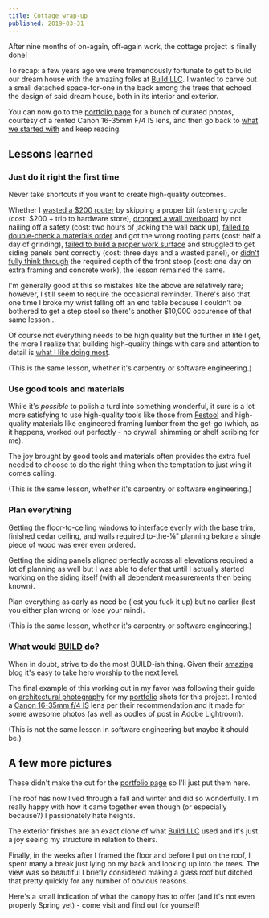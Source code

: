 ```yaml
---
title: Cottage wrap-up
published: 2019-03-31
---
```


After nine months of on-again, off-again work, the cottage project is finally done!

To recap: a few years ago we were tremendously fortunate to get to build our dream house with the amazing folks at [Build LLC](https://www.buildllc.com/).
I wanted to carve out a small detached space-for-one in the back among the trees that echoed the design of said dream house,
both in its interior and exterior.

You can now go to the [portfolio page](/portfolio/cottage/) for a bunch of curated photos, courtesy of a rented Canon 16-35mm F/4 IS lens,
and then go back to [what we started with](/posts/cottage/intro/) and keep reading.

## Lessons learned

### Just do it right the first time

Never take shortcuts if you want to create high-quality outcomes.

Whether I [wasted a \$200 router](/posts/cottage/floor-framing/) by skipping a proper bit fastening cycle (cost: \$200 + trip to hardware store),
[dropped a wall overboard](/posts/cottage/wall-framing/) by not nailing off a safety (cost: two hours of jacking the wall back up),
[failed to double-check a materials order](/posts/cottage/roofing/) and got the wrong roofing parts (cost: half a day of grinding),
[failed to build a proper work surface](/posts/cottage/siding/) and struggled to get siding panels bent correctly (cost: three days and a wasted panel),
or [didn't fully think through](/posts/cottage/deck/) the required depth of the front stoop (cost: one day on extra framing and concrete work),
the lesson remained the same.

I'm generally good at this so mistakes like the above are relatively rare; however, I still seem to require the occasional reminder.
There's also that one time I broke my wrist falling off an end table because I couldn't be bothered to get a step stool
so there's another \$10,000 occurence of that same lesson...

Of course not everything needs to be high quality but the further in life I get,
the more I realize that building high-quality things with care and attention to detail is [what I like doing most](/hire-me/).

(This is the same lesson, whether it's carpentry or software engineering.)

### Use good tools and materials

While it's _possible_ to polish a turd into something wonderful,
it sure is a lot more satisfying to use high-quality tools like those from [Festool](https://www.festoolusa.com/)
and high-quality materials like engineered framing lumber from the get-go
(which, as it happens, worked out perfectly - no drywall shimming or shelf scribing for me).

The joy brought by good tools and materials often provides the extra fuel needed to choose to do the right thing when the temptation to just wing it comes calling.

(This is the same lesson, whether it's carpentry or software engineering.)

### Plan everything

Getting the floor-to-ceiling windows to interface evenly with the base trim, finished cedar ceiling, and walls
required to-the-&frac18;" planning before a single piece of wood was ever even ordered.

Getting the siding panels aligned perfectly across all elevations required a lot of planning as well
but I was able to defer that until I actually started working on the siding itself (with all dependent measurements then being known).

Plan everything as early as need be (lest you fuck it up) but no earlier (lest you either plan wrong or lose your mind).

(This is the same lesson, whether it's carpentry or software engineering.)

### What would [BUILD](https://www.buildllc.com/) do?

When in doubt, strive to do the most BUILD-ish thing.
Given their [amazing blog](http://blog.buildllc.com/) it's easy to take hero worship to the next level.

The final example of this working out in my favor was following their guide on [architectural photography](http://blog.buildllc.com/2016/07/an-architects-guide-to-photography/)
for my [portfolio](/portfolio/cottage/) shots for this project.
I rented a [Canon 16-35mm f/4 IS](https://www.borrowlenses.com/product/Canon-EF-1635mm-f4L-IS-USM-Lens) lens per their recommendation
and it made for some awesome photos (as well as oodles of post in Adobe Lightroom).

(This is not the same lesson in software engineering but maybe it should be.)

## A few more pictures

These didn't make the cut for the [portfolio page](/portfolio/cottage/) so I'll just put them here.

The roof has now lived through a fall and winter and did so wonderfully.
I'm really happy with how it came together even though (or especially because?) I passionately hate heights.

<?# SimpleFigure src="images/IMG_4023.jpg" caption="Finished roof close-up" /?>

The exterior finishes are an exact clone of what [Build LLC](https://www.buildllc.com/) used
and it's just a joy seeing my structure in relation to theirs.

<?# SimpleFigure src="images/IMG_4008.jpg" caption="Exterior shot looking out towards the main house" /?>

Finally, in the weeks after I framed the floor and before I put on the roof, I spent many a break
just lying on my back and looking up into the trees.
The view was so beautiful I briefly considered making a glass roof but ditched that pretty quickly for any number of obvious reasons.

Here's a small indication of what the canopy has to offer (and it's not even properly Spring yet) - come visit and find out for yourself!

<?# SimpleFigure src="images/IMG_4025.jpg" caption="Ad astra" /?>
